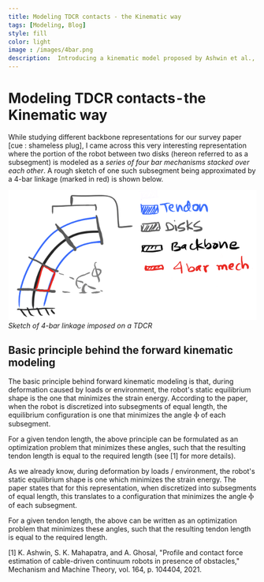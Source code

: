 ```yaml
---
title: Modeling TDCR contacts - the Kinematic way
tags: [Modeling, Blog]
style: fill
color: light
image : /images/4bar.png
description:  Introducing a kinematic model proposed by Ashwin et al., 2021, rewritten the PCCA way
---
```


# Modeling TDCR contacts - the Kinematic way

While studying different backbone representations for our survey paper [cue : shameless plug], I came across this very interesting representation where the portion of the robot between two disks (hereon referred to as a subsegment) is modeled as a _series of four bar mechanisms stacked over each other_. A rough sketch of one such subsegment being approximated by a 4-bar linkage (marked in red) is shown below.

![](/images/4bar.png)*Sketch of 4-bar linkage imposed on a TDCR*

## Basic principle behind the forward kinematic modeling

The basic principle behind forward kinematic modeling is that, during deformation caused by loads or environment, the robot's static equilibrium shape is the one that minimizes the strain energy. According to the paper, when the robot is discretized into subsegments of equal length, the equilibrium configuration is one that minimizes the angle Ⲫ of each subsegment.

For a given tendon length, the above principle can be formulated as an optimization problem that minimizes these angles, such that the resulting tendon length is equal to the required length (see [1] for more details).

As we already know, during deformation by loads / environment, the robot's static equilibrium shape is one which minimizes the strain energy. The paper states that for this representation, when discretized into subsegments of equal length, this translates to a configuration that minimizes the angle Ⲫ of each subsegment.

For a given tendon length, the above can be written as an optimization problem that minimizes these angles, such that the resulting tendon length is equal to the required length.

[1] K. Ashwin, S. K. Mahapatra, and A. Ghosal, "Profile and contact force estimation of cable-driven
continuum robots in presence of obstacles," Mechanism and Machine Theory, vol. 164, p. 104404, 2021.